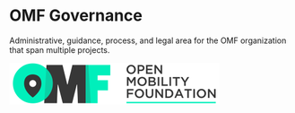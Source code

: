 # OMF Governance
Administrative, guidance, process, and legal area for the OMF organization that span multiple projects.

![omf-sig-icon-small](https://github.com/sarob/operations/blob/master/omf-sig-icon-small.png)
